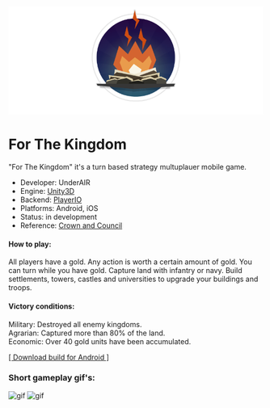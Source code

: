 <p align="center"><img src="Art/app_icon_header.png"/></p> 

# For The Kingdom
"For The Kingdom" it's a turn based strategy multuplauer mobile game. 
- Developer: UnderAIR
- Engine: [Unity3D](https://unity.com)
- Backend: [PlayerIO](https://playerio.com)
- Platforms: Android, iOS
- Status: in development
- Reference: [Crown and Council](https://store.steampowered.com/app/444250/Crown_and_Council/)

#### How to play:
All players have a gold. Any action is worth a certain amount of gold. You can turn while you have gold. Capture land with infantry or navy. Build settlements, towers, castles and universities to upgrade your buildings and troops.

#### Victory conditions:
Military: Destroyed all enemy kingdoms.<br/>
Agrarian: Captured more than 80% of the land.<br/>
Economic: Over 40 gold units have been accumulated.<br/>

[[ Download build for Android ]](https://github.com/Arman11/ForTheKingdom/raw/master/Build/ForTheKingdom.apk)

### Short gameplay gif's:
![gif](Art/gameplay_demo_1.gif)
![gif](Art/gameplay_demo_2.gif)
